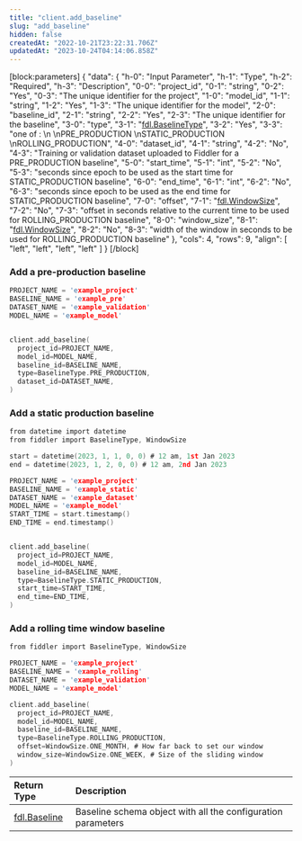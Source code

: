 ```yaml
---
title: "client.add_baseline"
slug: "add_baseline"
hidden: false
createdAt: "2022-10-21T23:22:31.706Z"
updatedAt: "2023-10-24T04:14:06.858Z"
---
```

[block:parameters]
{
  "data": {
    "h-0": "Input Parameter",
    "h-1": "Type",
    "h-2": "Required",
    "h-3": "Description",
    "0-0": "project_id",
    "0-1": "string",
    "0-2": "Yes",
    "0-3": "The unique identifier for the project",
    "1-0": "model_id",
    "1-1": "string",
    "1-2": "Yes",
    "1-3": "The unique identifier for the model",
    "2-0": "baseline_id",
    "2-1": "string",
    "2-2": "Yes",
    "2-3": "The unique identifier for the baseline",
    "3-0": "type",
    "3-1": "[fdl.BaselineType](ref:fdlbaselinetype)",
    "3-2": "Yes",
    "3-3": "one of :  \n  \nPRE_PRODUCTION  \nSTATIC_PRODUCTION  \nROLLING_PRODUCTION",
    "4-0": "dataset_id",
    "4-1": "string",
    "4-2": "No",
    "4-3": "Training or validation dataset uploaded to Fiddler for a PRE_PRODUCTION baseline",
    "5-0": "start_time",
    "5-1": "int",
    "5-2": "No",
    "5-3": "seconds since epoch to be used as the start time for STATIC_PRODUCTION baseline",
    "6-0": "end_time",
    "6-1": "int",
    "6-2": "No",
    "6-3": "seconds since epoch to be used as the end time for STATIC_PRODUCTION baseline",
    "7-0": "offset",
    "7-1": "[fdl.WindowSize](ref:fdlwindowsize)",
    "7-2": "No",
    "7-3": "offset in seconds relative to the current time to be used for ROLLING_PRODUCTION baseline",
    "8-0": "window_size",
    "8-1": "[fdl.WindowSize](ref:fdlwindowsize)",
    "8-2": "No",
    "8-3": "width of the window in seconds to be used for ROLLING_PRODUCTION baseline"
  },
  "cols": 4,
  "rows": 9,
  "align": [
    "left",
    "left",
    "left",
    "left"
  ]
}
[/block]

### Add a pre-production baseline

```c Usage
PROJECT_NAME = 'example_project'
BASELINE_NAME = 'example_pre'
DATASET_NAME = 'example_validation'
MODEL_NAME = 'example_model'


client.add_baseline(
  project_id=PROJECT_NAME,
  model_id=MODEL_NAME,
  baseline_id=BASELINE_NAME,
  type=BaselineType.PRE_PRODUCTION, 
  dataset_id=DATASET_NAME, 
)
```



### Add a static production baseline

```c Usage
from datetime import datetime
from fiddler import BaselineType, WindowSize

start = datetime(2023, 1, 1, 0, 0) # 12 am, 1st Jan 2023
end = datetime(2023, 1, 2, 0, 0) # 12 am, 2nd Jan 2023

PROJECT_NAME = 'example_project'
BASELINE_NAME = 'example_static'
DATASET_NAME = 'example_dataset'
MODEL_NAME = 'example_model'
START_TIME = start.timestamp()
END_TIME = end.timestamp()


client.add_baseline(
  project_id=PROJECT_NAME,
  model_id=MODEL_NAME,
  baseline_id=BASELINE_NAME,
  type=BaselineType.STATIC_PRODUCTION,
  start_time=START_TIME,
  end_time=END_TIME,
)
```



### Add a rolling time window baseline

```c Usage
from fiddler import BaselineType, WindowSize

PROJECT_NAME = 'example_project'
BASELINE_NAME = 'example_rolling'
DATASET_NAME = 'example_validation'
MODEL_NAME = 'example_model'

client.add_baseline(
  project_id=PROJECT_NAME,
  model_id=MODEL_NAME,
  baseline_id=BASELINE_NAME,
  type=BaselineType.ROLLING_PRODUCTION,
  offset=WindowSize.ONE_MONTH, # How far back to set our window
  window_size=WindowSize.ONE_WEEK, # Size of the sliding window
)
```



| Return Type                     | Description                                                  |
| :------------------------------ | :----------------------------------------------------------- |
| [fdl.Baseline](ref:fdlbaseline) | Baseline schema object with all the configuration parameters |